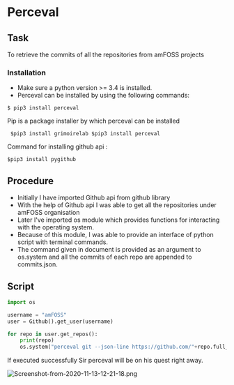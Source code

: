 # Perceval

## Task
To retrieve the commits of all the repositories from amFOSS projects




### **Installation**
*  Make sure a python version >= 3.4 is installed.
*  Perceval can be installed by using the following commands:

 `$ pip3 install perceval`

Pip is a package installer by which perceval can be installed

 ` $pip3 install grimoirelab
   $pip3 install perceval`

Command for installing github api :

 ` $pip3 install pygithub `

## Procedure

*  Initially I have imported Github api from github library
* With the help of Github api I was able to get all the repositories under amFOSS organisation
* Later I've imported os module which provides functions for interacting with the operating system.
* Because of this module, I was able to provide an interface of python script with terminal commands. 
* The command given in document is provided as an argument to os.system and all the commits of each repo are appended to commits.json.

## Script

```python from github import Github    
import os   

username = "amFOSS"
user = Github().get_user(username)

for repo in user.get_repos():
    print(repo)
    os.system("perceval git --json-line https://github.com/"+repo.full_name+" >> commits.json") 
```

If executed successfully Sir perceval will be on his quest right away.

![Screenshot-from-2020-11-13-12-21-18.png](https://postimg.cc/c6wS3xRv)

